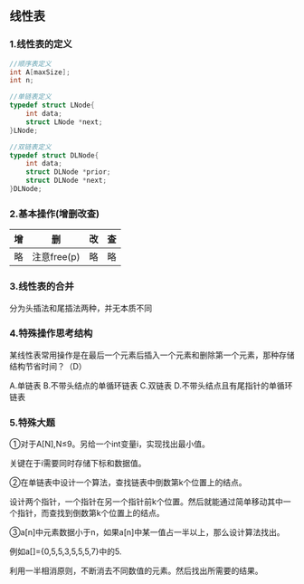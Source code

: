 ## 线性表

### 1.线性表的定义

```C
//顺序表定义
int A[maxSize];
int n;

//单链表定义
typedef struct LNode{
    int data;
    struct LNode *next;
}LNode;

//双链表定义
typedef struct DLNode{
    int data;
    struct DLNode *prior;
    struct DLNode *next;
}DLNode;
```

### 2.基本操作(增删改查)

| 增   | 删          | 改   | 查   |
| ---- | ----------- | ---- | ---- |
| 略   | 注意free(p) | 略   | 略   |

### 3.线性表的合并

分为头插法和尾插法两种，并无本质不同

### 4.特殊操作思考结构

某线性表常用操作是在最后一个元素后插入一个元素和删除第一个元素，那种存储结构节省时间？（D）

A.单链表 	B.不带头结点的单循环链表		C.双链表		D.不带头结点且有尾指针的单循环链表

### 5.特殊大题

①对于A[N],N≤9。另给一个int变量i，实现找出最小值。

关键在于i需要同时存储下标和数据值。

②在单链表中设计一个算法，查找链表中倒数第k个位置上的结点。

设计两个指针，一个指针在另一个指针前k个位置。然后就能通过简单移动其中一个指针，而查找到倒数第k个位置上的结点。

③a[n]中元素数据小于n，如果a[n]中某一值占一半以上，那么设计算法找出。

例如a[]={0,5,5,3,5,5,5,7}中的5.

利用一半相消原则，不断消去不同数值的元素。然后找出所需要的结果。